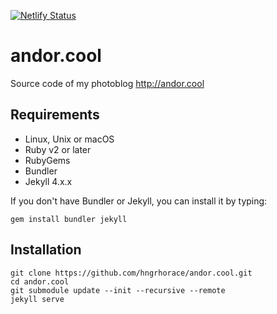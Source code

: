[![Netlify Status](https://api.netlify.com/api/v1/badges/a8bd44af-89f0-4afe-8765-f9cfc38191bf/deploy-status)](https://app.netlify.com/sites/andor/deploys)

# andor.cool
Source code of my photoblog
<http://andor.cool>

## Requirements
- Linux, Unix or macOS
- Ruby v2 or later
- RubyGems
- Bundler
- Jekyll 4.x.x

If you don't have Bundler or Jekyll, you can install it by typing:

    gem install bundler jekyll

## Installation

    git clone https://github.com/hngrhorace/andor.cool.git
    cd andor.cool
    git submodule update --init --recursive --remote
    jekyll serve

